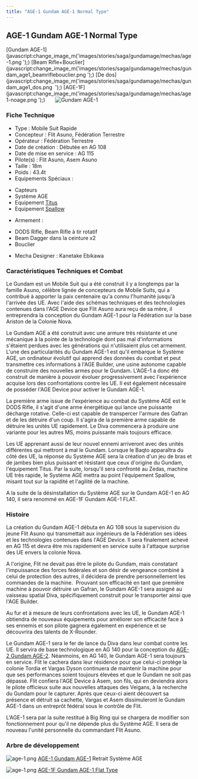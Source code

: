 ```yaml
---
title: "AGE-1 Gundam AGE-1 Normal Type"
---
```


AGE-1 Gundam AGE-1 Normal Type
------------------------------

[Gundam AGE-1](javascript:change_image_m('images/stories/saga/gundamage/mechas/age-1.png
');) [Beam Rifle+Bouclier](javascript:change_image_m('images/stories/saga/gundamage/mechas/gundam_age1_beamriflebouclier.png
');) [De dos](javascript:change_image_m('images/stories/saga/gundamage/mechas/gundam_age1_dos.png 
');) [AGE-1F](javascript:change_image_m('images/stories/saga/gundamage/mechas/age1-noage.png
');)       ![
Gundam AGE-1](/images/stories/saga/gundamage/mechas/age-1.png
)    
### Fiche Technique


- Type : Mobile Suit Rapide  
- Concepteur : Flit Asuno, Fédération Terrestre  
- Opérateur : Fédération Terrestre  
- Date de création : Débutée en AG 108  
- Date de mise en service : AG 115  
- Pilote(s) : Flit Asuno, Asem Asuno  
- Taille : 18m  
- Poids : 43.4t  
- Equipements Spéciaux :


* Capteurs
* Système AGE
* Equipement [Titus](ag/gundam-age/age-1t-gundam-age-1-titus.html)
* Equipement [Spallow](ag/gundam-age/age-1s-gundam-age-1-spallow.html)


- Armement :


* DODS Rifle, Beam Rifle à tir rotatif
* Beam Dagger dans la ceinture x2
* Bouclier


- Mecha Designer : Kanetake Ebikawa


### Caractéristiques Techniques et Combat


Le Gundam est un Mobile Suit qui a été construit il y a longtemps par la famille Asuno, célèbre lignée de concepteurs de Mobile Suits, qui a contribué à apporter la paix centenaire qu'a connu l'humanité jusqu'à l'arrivée des UE. Avec l'aide des schémas techniques et des technologies contenues dans l'AGE Device que Flit Asuno aura reçu de sa mère, il entreprendra la conception du Gundam AGE-1 pour la Fédération sur la base Ariston de la Colonie Nova. 


Le Gundam AGE a été construit avec une armure très résistante et une mécanique à la pointe de la technologie dont pas mal d'informations s'étaient perdues avec les générations qui n'utilisaient plus cet armement. L'une des particularités du Gundam AGE-1 est qu'il embarque le Système AGE, un ordinateur évolutif qui apprend des données du combat et peut transmettre ces informations à l'AGE Builder, une usine autonome capable de construire des nouvelles armes pour le Gundam. L'AGE-1 a donc été construit de manière à pouvoir évoluer progressivement avec l'expérience acquise lors des confrontations contre les UE. Il est également nécessaire de posséder l'AGE Device pour activer le Gundam AGE-1.  


La première arme issue de l'expérience au combat du Système AGE est le DODS Rifle, il s'agit d'une arme énergétique qui lance une puissante décharge rotative. Celle-ci est capable de transpercer l'armure des Gafran et de les détruire d'un coup. Il s'agira de la première arme capable de détruire les unités UE rapidement. Le Diva commencera à produire une variante pour les autres MS, moins puissante mais toujours efficace.


Les UE apprenant aussi de leur nouvel ennemi arriveront avec des unités différentes qui mettront à mal le Gundam. Lorsque le Baqto apparaîtra du côté des UE, la réponse du Système AGE sera la création d'un jeu de bras et de jambes bien plus puissant et résistant que ceux d'origine du Gundam, l'équipement Titus. Par la suite, lorsqu'il sera confronté au Zedas, machine UE très rapide, le Système AGE mettra au point l'équipement Spallow, misant tout sur la rapidité et l'agilité de la machine. 


A la suite de la désinstallation du Système AGE sur le Gundam AGE-1 en AG 140, il sera renommé en AGE-1F Gundam AGE-1 FLAT.  


### Histoire


La création du Gundam AGE-1 débuta en AG 108 sous la supervision du jeune Flit Asuno qui transmettait aux ingénieurs de la Fédération ses idées et les technologies contenues dans l'AGE Device. Il sera finalement achevé en AG 115 et devra être mis rapidement en service suite à l'attaque surprise des UE envers la colonie Nova.


A l'origine, Flit ne devait pas être le pilote du Gundam, mais constatant l'impuissance des forces fédérales et son désir de vengeance combiné à celui de protection des autres, il décidera de prendre personnellement les commandes de la machine.  Prouvant son efficacité en tant que première machine à pouvoir détruire un Gafran, le Gundam AGE-1 sera assigné au vaisseau spatial Diva, spécifiquement construit pour le transporter ainsi que l'AGE Builder. 


Au fur et à mesure de leurs confrontations avec les UE, le Gundam AGE-1 obtiendra de nouveaux équipements pour améliorer son efficacité face à ses ennemis et son pilote gagnera également en expérience et se découvrira des talents de X-Rounder.


Le Gundam AGE-1 sera le fer de lance du Diva dans leur combat contre les UE. Il servira de base technologique en AG 140 pour la conception du [AGE-2 Gundam AGE-2](ag/gundam-age/age-2-gundam-age-2.html). Néanmoins, en AG 140, le Gundam AGE-1 sera toujours en service. Flit le cachera dans leur résidence pour que celui-ci protège la colonie Tordia et Vargas Dyson continuera de maintenir la machine pour que ses performances soient toujours élevées et que le Gundam ne soit pas dépassé. Flit confiera l'AGE Device à Asem, son fils, qui en deviendra alors le pilote officieux suite aux nouvelles attaques des Veigans, à la recherche du Gundam pour le capturer. Après que ceux-ci aient découvert sa présence et détruit sa cachette, Vargas et Asem dissimuleront le Gundam AGE-1 dans un entreprôt fédéral sous le contrôle de Flit.


L'AGE-1 sera par la suite restitué à Big Ring qui se chargera de modifier son fonctionnement pour qu'il ne dépende plus du Système AGE. Il sera de nouveau l'unité personnelle du commandant Flit Asuno.


### Arbre de développement




![age-1.png](/images/stories/saga/gundamage/mechas/mini/age-1.png)
[AGE-1 Gundam AGE-1](ag/gundam-age/age-1-gundam-age-1-normal-type.html)
Retrait Système AGE


![age-1.png](/images/stories/saga/gundamage/mechas/mini/age-1.png)
[AGE-1F Gundam AGE-1 Flat Type](ag/gundam-age/age-1-gundam-age-1.html)

